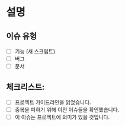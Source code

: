# 설명

<!-- 이슈에 대한 요약을 포함해 주세요. -->

## 이슈 유형

- [ ] 기능 (새 스크립트)
- [ ] 버그
- [ ] 문서

## 체크리스트:

- [ ] 프로젝트 가이드라인을 읽었습니다.
- [ ] 중복을 피하기 위해 이전 이슈들을 확인했습니다.
- [ ] 이 이슈는 프로젝트에 의미가 있을 것입니다.

<!-- 기존 코드의 버그와 관련된 이슈가 있는 경우 이 부분의 주석을 해제하세요. -->

<!--
- [ ] 버그 스크린샷을 추가했습니다.
- [ ] 버그 재현 단계를 추가했습니다.
- [ ] 버그에 대한 가능한 해결책을 제안했습니다.
-->
